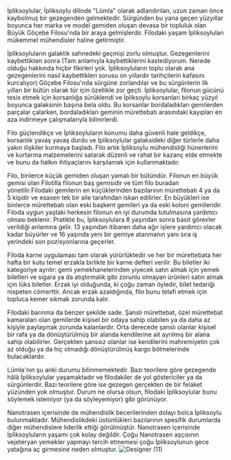 
İpliksoylular, İpliksoylu dilinde "Lümla" olarak adlandırılan, uzun zaman önce kaybolmuş bir gezegenden gelmektedir. Sürgünden bu yana geçen yüzyıllar boyunca her marka ve model gemiden oluşan devasa bir topluluk olan Büyük Göçebe Filosu'nda bir araya gelmişlerdir. Filodaki yaşam İpliksoyluları mükemmel mühendisler haline getirmiştir.

İpliksoyluların galaktik sahnedeki geçmişi zorlu olmuştur. Gezegenlerini kaybettikten sonra (Tam anlamıyla kaybettiklerini kastediyorum. Nerede olduğu hakkında hiçbir fikirleri yok. İpliksoyluların toplu olarak ana gezegenlerini nasıl kaybettikleri sorusu on yıllardır tarihçilerin kafasını kurcalıyor) Göçebe Filosu'nda sürgüne zorlandılar ve bu sürgünlerin ilk yılları bir bütün olarak tür için özellikle zor geçti. İpliksoylular, filonun gücünü tesis etmek için korsanlığa sürüklendi ve İpliksoylu korsanları birkaç yüzyıl boyunca galaksinin başına bela oldu. Bu korsanlar bordaladıkları gemilerden parçalar çalarken, bordaladıkları geminin mürettebatı arasındaki kayıpları en aza indirmeye çalışmalarıyla bilinirlerdi.

Filo güçlendikçe ve İpliksoyluların konumu daha güvenli hale geldikçe, korsanlık yavaş yavaş durdu ve İpliksoylular galaksideki diğer türlerle daha yakın ilişkiler kurmaya başladı. Filo artık İpliksoylu mühendisliği hünerlerini ve kurtarma malzemelerini satarak düzenli ve rahat bir kazanç elde etmekte ve bunu da halkın ihtiyaçlarını karşılamak için kullanmaktadır.

Filo, binlerce küçük gemiden oluşan yamalı bir bütündür. Filonun en büyük gemisi olan Filotilla filonun baş gemisidir ve tüm filo buradan yönetilir.Filodaki gemilerin en küçüklerinden bazılarının mürettebatı 4 ya da 5 kişidir ve esasen tek bir aile tarafından iskan edilirler. En büyükleri ise binlerce mürettebatı olan eski başkent gemileri ya da eski koloni gemileridir. Filoda uygun yaştaki herkesin filonun en iyi durumda tutulmasına yardımcı olması beklenir. Pratikte bu, İpliksoylulara 8 yaşından sonra basit görevler verildiği anlamına gelir. 13 yaşından itibaren daha ağır işlere yardımcı olacak kadar büyürler ve 16 yaşında yeni bir gemiye atanmanın yanı sıra iş yerindeki son pozisyonlarına geçerler.

Filoda karne uygulaması tam olarak yürürlüktedir ve her bir mürettebata her hafta bir kutu temel erzakla birlikte bir karne defteri verilir. Bu biletler iki kategoriye ayrılır: gemi yemekhanelerinden yiyecek satın almak için yemek biletleri ve sigara ya da atıştırmalık gibi zorunlu olmayan ürünleri satın almak için lüks biletler. Erzak iyi olduğunda, ki çoğu zaman öyledir, bilet tedariği nispeten cömerttir. Ancak erzak azaldığında, filo bunu telafi etmek için topluca kemer sıkmak zorunda kalır.

Filodaki barınma da benzer şekilde sade. Şanslı mürettebat, özel mürettebat kamaraları olan gemilerde kişisel bir odaya sahip olabilen ya da daha az kişiyle paylaşmak zorunda kalanlardır. Orta derecede şanslı olanlar kişisel bir rafa ya da dönüştürülmüş bir alanda kendilerine ait ayrılmış bir alana sahip olabilirler. Gerçekten şanssız olanlar ise kendilerini mahremiyetin çok az olduğu ya da hiç olmadığı dönüştürülmüş kargo bölmelerinde bulacaklardır.

Lümla'nın şu anki durumu bilinmemektedir. Bazı teorilere göre gezegende hâlâ İpliksoylular yaşamaktadır ve filodakiler de yol göstericiler ya da sürgünlerdir. Bazı teorilere göre ise gezegen gerçekten de bir felaket yüzünden yok olmuştur. Durum ne olursa olsun, filodaki İpliksoylular bunu söylemek istemiyor (ya da söyleyemiyor) gibi görünüyor.

Nanotrasen içerisinde de mühendislik becerilerinden dolayı bolca İpliksoylu bulunmaktadır. Mühendislikdeki üstünlükleri bazılarının spesifik durumlarda diğer mühendislere liderlik ettiği görülmüştür. Nanotrasen içerisinde İpliksoyluların yaşamı çok kolay değildir. Çoğu Nanotrasen aşçısının vejeteryan yemekler yapmayı tercih etmemesi çoğu İpliksoylunun gece yatağına aç girmesine neden olmuştur.
![Designer (11)](https://github.com/Oynumt1/Psychonaut-Lore/assets/55282547/95264d2d-4f3a-470d-b344-91fa8f1faeee)


